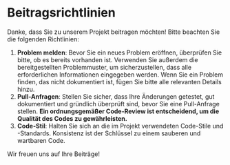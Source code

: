 # Beitragsrichtlinien

Danke, dass Sie zu unserem Projekt beitragen möchten! Bitte beachten Sie die folgenden Richtlinien:

1. **Problem melden**: Bevor Sie ein neues Problem eröffnen, überprüfen Sie bitte, ob es bereits vorhanden ist. Verwenden Sie außerdem die bereitgestellten Problemmuster, um sicherzustellen, dass alle erforderlichen Informationen eingegeben werden. Wenn Sie ein Problem finden, das nicht dokumentiert ist, fügen Sie bitte alle relevanten Details hinzu.
2. **Pull-Anfragen**: Stellen Sie sicher, dass Ihre Änderungen getestet, gut dokumentiert und gründlich überprüft sind, bevor Sie eine Pull-Anfrage stellen. **Ein ordnungsgemäßer Code-Review ist entscheidend, um die Qualität des Codes zu gewährleisten.**
3. **Code-Stil**: Halten Sie sich an die im Projekt verwendeten Code-Stile und -Standards. Konsistenz ist der Schlüssel zu einem sauberen und wartbaren Code.

Wir freuen uns auf Ihre Beiträge!